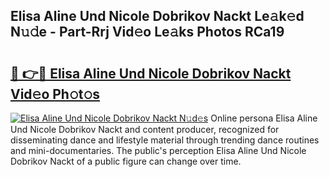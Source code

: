 ## Elisa Aline Und Nicole Dobrikov Nackt Le𝚊k𝚎d N𝚞𝚍e - Part-Rrj Vid𝚎o Le𝚊ks Photos RCa19

# <h2><a href="http://fbauea.evod.top/?m=Elisa+Aline+Und+Nicole+Dobrikov+Nackt">🔗 👉🔴 Elisa Aline Und Nicole Dobrikov Nackt Vid𝚎o Ph𝚘t𝚘s</a></h2>

[![Elisa Aline Und Nicole Dobrikov Nackt N𝚞d𝚎s](https://i.imgur.com/8V9OHl7.gif)](http://fbauea.evod.top/?m=Elisa+Aline+Und+Nicole+Dobrikov+Nackt)
Online persona Elisa Aline Und Nicole Dobrikov Nackt and content producer, recognized for disseminating dance and lifestyle material through trending dance routines and mini-documentaries. The public's perception Elisa Aline Und Nicole Dobrikov Nackt of a public figure can change over time. 
